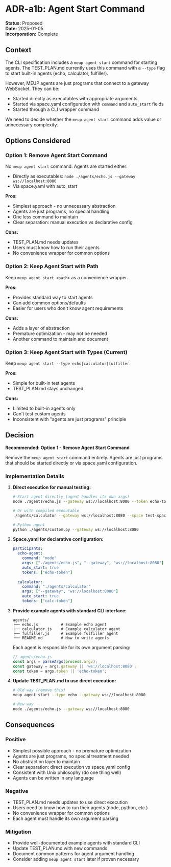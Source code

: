 # ADR-a1b: Agent Start Command

**Status:** Proposed  
**Date:** 2025-01-05  
**Incorporation:** Complete

## Context

The CLI specification includes a `meup agent start` command for starting agents. The TEST_PLAN.md currently uses this command with a `--type` flag to start built-in agents (echo, calculator, fulfiller).

However, MEUP agents are just programs that connect to a gateway WebSocket. They can be:
- Started directly as executables with appropriate arguments
- Started via space.yaml configuration with `command` and `auto_start` fields
- Started through a CLI wrapper command

We need to decide whether the `meup agent start` command adds value or unnecessary complexity.

## Options Considered

### Option 1: Remove Agent Start Command

No `meup agent start` command. Agents are started either:
- Directly as executables: `node ./agents/echo.js --gateway ws://localhost:8080`
- Via space.yaml with auto_start

**Pros:**
- Simplest approach - no unnecessary abstraction
- Agents are just programs, no special handling
- One less command to maintain
- Clear separation: manual execution vs declarative config

**Cons:**
- TEST_PLAN.md needs updates
- Users must know how to run their agents
- No convenience wrapper for common options

### Option 2: Keep Agent Start with Path

Keep `meup agent start <path>` as a convenience wrapper.

**Pros:**
- Provides standard way to start agents
- Can add common options/defaults
- Easier for users who don't know agent requirements

**Cons:**
- Adds a layer of abstraction
- Premature optimization - may not be needed
- Another command to maintain and document

### Option 3: Keep Agent Start with Types (Current)

Keep `meup agent start --type echo|calculator|fulfiller`.

**Pros:**
- Simple for built-in test agents
- TEST_PLAN.md stays unchanged

**Cons:**
- Limited to built-in agents only
- Can't test custom agents
- Inconsistent with "agents are just programs" principle

## Decision

**Recommended: Option 1 - Remove Agent Start Command**

Remove the `meup agent start` command entirely. Agents are just programs that should be started directly or via space.yaml configuration.

### Implementation Details

1. **Direct execution for manual testing:**
   ```bash
   # Start agent directly (agent handles its own args)
   node ./agents/echo.js --gateway ws://localhost:8080 --token echo-token
   
   # Or with compiled executable
   ./agents/calculator --gateway ws://localhost:8080 --space test-space
   
   # Python agent
   python ./agents/custom.py --gateway ws://localhost:8080
   ```

2. **Space.yaml for declarative configuration:**
   ```yaml
   participants:
     echo-agent:
       command: "node"
       args: ["./agents/echo.js", "--gateway", "ws://localhost:8080"]
       auto_start: true
       tokens: ["echo-token"]
     
     calculator:
       command: "./agents/calculator"  
       args: ["--gateway", "ws://localhost:8080"]
       auto_start: true
       tokens: ["calc-token"]
   ```

3. **Provide example agents with standard CLI interface:**
   ```
   agents/
   ├── echo.js          # Example echo agent
   ├── calculator.js    # Example calculator agent  
   ├── fulfiller.js     # Example fulfiller agent
   └── README.md        # How to write agents
   ```
   
   Each agent is responsible for its own argument parsing:
   ```javascript
   // agents/echo.js
   const args = parseArgs(process.argv);
   const gateway = args.gateway || 'ws://localhost:8080';
   const token = args.token || 'echo-token';
   ```

4. **Update TEST_PLAN.md to use direct execution:**
   ```bash
   # Old way (remove this)
   meup agent start --type echo --gateway ws://localhost:8080
   
   # New way
   node ./agents/echo.js --gateway ws://localhost:8080
   ```

## Consequences

### Positive
- Simplest possible approach - no premature optimization
- Agents are just programs, no special treatment needed
- No abstraction layer to maintain
- Clear separation: direct execution vs space.yaml config
- Consistent with Unix philosophy (do one thing well)
- Agents can be written in any language

### Negative
- TEST_PLAN.md needs updates to use direct execution
- Users need to know how to run their agents (node, python, etc.)
- No convenience wrapper for common options
- Each agent must handle its own argument parsing

### Mitigation
- Provide well-documented example agents with standard CLI
- Update TEST_PLAN.md with new commands
- Document common patterns for agent argument handling
- Consider adding `meup agent start` later if proven necessary